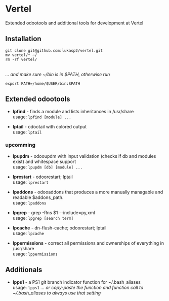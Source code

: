 # Vertel
Extended odootools and additional tools for development at Vertel

## Installation
```
git clone git@github.com:lukasp2/vertel.git
mv vertel/* ~/
rm -rf vertel/
```
\
*... and make sure ~/bin is in $PATH, otherwise run*
```
export PATH=/home/$USER/bin:$PATH
```

## Extended odootools
* **lpfind** - finds a module and lists inheritances in /usr/share \
usage: `lpfind [module] ...`

* **lptail** - odootail with colored output \
usage: `lptail`

### upcomming
* **lpupdm** - odooupdm with input validation (checks if db and modules exist) and whitespace support \
usage: `lpupdm [db] [module] ...`

* **lprestart** - odoorestart; lptail \
usage: `lprestart`

* **lpaddons** - odooaddons that produces a more manually managable and readable $addons_path. \
usage: `lpaddons`

* **lpgrep** - grep -Rns $1 --include=py,xml \
usage: `lpgrep [search term]`

* **lpcache** - dn-flush-cache; odoorestart; lptail \
usage: `lpcache`

* **lppermissions** - correct all permissions and ownerships of everything in /usr/share \
usage: `lppermissions`

## Additionals
* **lpps1** - a PS1 git branch indicator function for ~/.bash_aliases \
usage: `lpps1`   *... or copy-paste the function and function call to ~/.bash_aliases to always use that setting*

